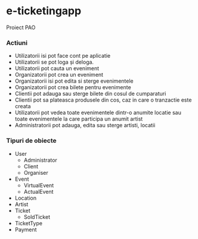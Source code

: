 # e-ticketingapp
Proiect PAO
### Actiuni
* Utilizatorii isi pot face cont pe aplicatie
* Utilizatorii se pot loga și deloga.
* Utilizatorii pot cauta un eveniment
* Organizatorii pot crea un eveniment
* Organizatorii isi pot edita si sterge evenimentele
* Organizatorii pot crea bilete pentru evenimente
* Clientii pot adauga sau sterge bilete din cosul de cumparaturi
* Clientii pot sa plateasca produsele din cos, caz in care o tranzactie este creata
* Utilizatorii pot vedea toate evenimentele dintr-o anumite locatie sau toate evenimentele la care participa un anumit artist
* Administratorii pot adauga, edita sau sterge artisti, locatii 
### Tipuri de obiecte
* User
  * Administrator
  * Client
  * Organiser
* Event
  * VirtualEvent
  * ActualEvent
* Location
* Artist
* Ticket
  * SoldTicket
* TicketType
* Payment
